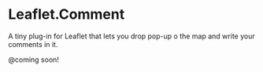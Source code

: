 # Leaflet.Comment
A tiny plug-in for Leaflet that lets you drop pop-up o the map and write your comments in it.

@coming soon!

